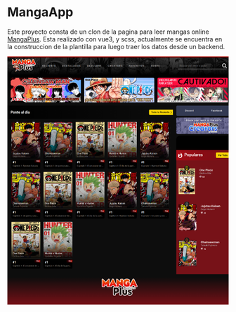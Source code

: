 # MangaApp 
Este proyecto consta de un clon de la pagina para leer mangas online <a href="https://mangaplus.shueisha.co.jp/updates">MangaPlus</a>.
Esta realizado con vue3, y scss, actualmente se encuentra en la construccion de la plantilla para luego traer los datos desde un backend.

<img src="./public/screenshotv2.png" alt="screenshot">
